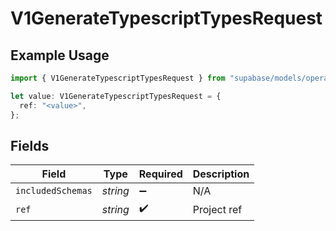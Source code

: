 # V1GenerateTypescriptTypesRequest

## Example Usage

```typescript
import { V1GenerateTypescriptTypesRequest } from "supabase/models/operations";

let value: V1GenerateTypescriptTypesRequest = {
  ref: "<value>",
};
```

## Fields

| Field              | Type               | Required           | Description        |
| ------------------ | ------------------ | ------------------ | ------------------ |
| `includedSchemas`  | *string*           | :heavy_minus_sign: | N/A                |
| `ref`              | *string*           | :heavy_check_mark: | Project ref        |